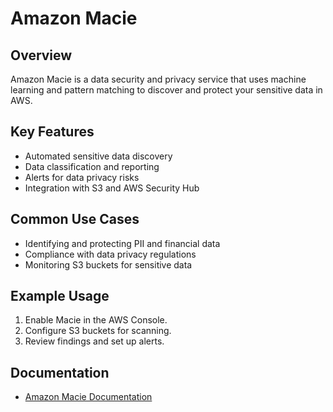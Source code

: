 # Amazon Macie

## Overview
Amazon Macie is a data security and privacy service that uses machine learning and pattern matching to discover and protect your sensitive data in AWS.

## Key Features
- Automated sensitive data discovery
- Data classification and reporting
- Alerts for data privacy risks
- Integration with S3 and AWS Security Hub

## Common Use Cases
- Identifying and protecting PII and financial data
- Compliance with data privacy regulations
- Monitoring S3 buckets for sensitive data

## Example Usage
1. Enable Macie in the AWS Console.
2. Configure S3 buckets for scanning.
3. Review findings and set up alerts.

## Documentation
- [Amazon Macie Documentation](https://docs.aws.amazon.com/macie/)
